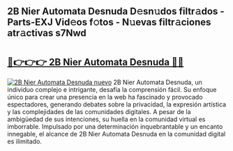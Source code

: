## 2B Nier Automata Desnuda D𝚎sn𝚞dos filtr𝚊dos - Parts-EXJ Vid𝚎os f𝚘tos - N𝚞evas filtr𝚊ciones atr𝚊ctivas s7Nwd

# <h2><a href="http://mb94c4.tromn.icu/?c=2B+Nier+Automata+Desnuda">🔗👉👉👉 2B Nier Automata Desnuda 🔗🔗</a></h2>

[![2B Nier Automata Desnuda nuevo](https://i.imgur.com/pEAQMta.gif)](http://mb94c4.tromn.icu/?c=2B+Nier+Automata+Desnuda)
2B Nier Automata Desnuda, un individuo complejo e intrigante, desafía la comprensión fácil. Su enfoque único para crear una presencia en la web ha fascinado y provocado espectadores, generando debates sobre la privacidad, la expresión artística y las complejidades de las comunidades digitales. A pesar de la ambigüedad de sus intenciones, su huella en la comunidad virtual es imborrable. Impulsado por una determinación inquebrantable y un encanto innegable, el alcance de 2B Nier Automata Desnuda en la comunidad digital es ilimitado.
